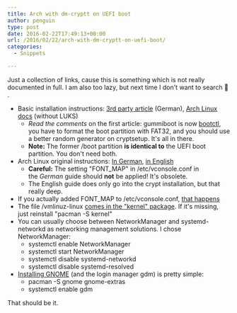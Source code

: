 ```yaml
---
title: Arch with dm-cryptt on UEFI boot
author: penguin
type: post
date: 2016-02-22T17:49:13+00:00
url: /2016/02/22/arch-with-dm-cryptt-on-uefi-boot/
categories:
  - Snippets

---
```

Just a collection of links, cause this is something which is not really documented in full. I am also too lazy, but next time I don't want to search 🙂 .

  * Basic installation instructions: [3rd party article][1] (German), [Arch Linux docs][2] (without LUKS)
      * _Read the comments_ on the first article: gummiboot is now [bootctl][3], you have to format the boot partition with FAT32, and you should use a better random generator on cryptsetup. It's all in there.
      * **Note:** The former /boot partition **is identical to** the UEFI boot partition. You don't need both.
  * Arch Linux original instructions: [In German][4], [in English][5]
      * **Careful:** The setting "FONT_MAP" in /etc/vconsole.conf in the _German_ guide should **not** be applied! It's obsolete.
      * The English guide does only go into the crypt installation, but that really deep.
  * If you actually added FONT_MAP to /etc/vconsole.conf, [that happens][6]
  * The file /vmlinuz-linux [comes in the "kernel" package][7]. If it's missing, just reinstall "pacman -S kernel"
  * You can usually choose between NetworkManager and systemd-networkd as networking management solutions. I chose NetworkManager:
      * systemctl enable NetworkManager
      * systemctl start NetworkManager
      * systemctl disable systemd-networkd
      * systemctl disable systemd-resolved
  * [Installing GNOME][8] (and the login manager gdm) is pretty simple:
      * pacman -S gnome gnome-extras
      * systemctl enable gdm

That should be it.

 [1]: https://thomas-leister.de/open-source/linux/arch-linux-luks-verschluesselt-auf-uefi-system-installieren-2/
 [2]: https://wiki.archlinux.de/title/UEFI_Installation
 [3]: https://wiki.archlinux.org/index.php/Systemd-boot#Configuration
 [4]: https://wiki.archlinux.de/title/Systemverschl%C3%BCsselung_mit_dm-crypt
 [5]: https://wiki.archlinux.org/index.php/Dm-crypt/Encrypting_an_entire_system
 [6]: https://bbs.archlinux.org/viewtopic.php?id=185189
 [7]: https://bbs.archlinux.org/viewtopic.php?id=156542
 [8]: https://wiki.archlinux.org/index.php/GNOME